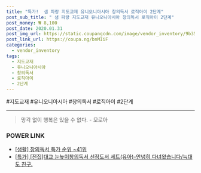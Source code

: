 ```yaml
--- 
title: "특가!  샘 파랑 지도교재 유니오니아시아 창의독서 로직아이 2단계" 
post_sub_title: " 샘 파랑 지도교재 유니오니아시아 창의독서 로직아이 2단계" 
post_money: ₩ 8,100 
post_date: 2020.01.31 
post_img_url: https://static.coupangcdn.com/image/vendor_inventory/9b35/2e6bafbd76aa84312cf3dd30fef932fac33dd615c0ffbf069e2c72586e2b.jpg 
post_link_url: https://coupa.ng/bnMIiF 
categories: 
  - vendor_inventory 
tags: 
  - 지도교재 
  - 유니오니아시아 
  - 창의독서 
  - 로직아이 
  - 2단계 
--- 
```

  #지도교재 #유니오니아시아 #창의독서 #로직아이 #2단계 
<hr> 

> 망각 없이 행복은 있을 수 없다. - 모로아 


### POWER LINK

* <a href="https://blog.naver.com/sakai111/221790909934" target="_blank"> [생활] 창의독서 특가 순위 ~41위</a>
* <a href="https://blog.naver.com/an0733/221791956138" target="_blank">[특가] [전집]대교 눈높이창의독서 선정도서 세트(유아)-안녕히 다녀왔습니다/늑대도 친구.</a>
